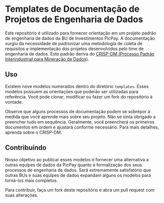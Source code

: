 # Templates de Documentação de Projetos de Engenharia de Dados

Este repositório é utilizado para fornecer orientação em um projeto padrão de engenharia de dados da
BU de Investimentos PicPay. A documentação surgiu da necessidade de padronizar uma metodologia de
coleta de requisitos e implementação dos projetos desenvolvidos pelo time de engenharia de dados.
Este padrão deriva do
[CRISP-DM (Processo Padrão Interindustrial para Mineração de Dados)](https://en.wikipedia.org/wiki/Cross-industry_standard_process_for_data_mining).

## Uso

Existem nove modelos numerados dentro do diretório `templates`. Esses modelos possuem as orientações
que poderão ser utilizadas para referência. Você pode clonar, modificar ou fazer um fork do
repositório à vontade.

Observe que alguns processos de documentação podem se sobrepor à medida que você aprende mais sobre
seu projeto. Não se sinta obrigado a preencher tudo em sequência. Geralmente, você preencherá os
primeiros documentos em ordem e ajustará conforme necessário. Para mais detalhes, aprenda sobre o
CRISP-DM.

## Contribuindo

Nosso objetivo ao publicar esses modelos é fornecer uma alternativa a outras equipes de dados da
PicPay quanto a formalização dos seus processos de engenharia de dados. Será extremamente
satisfatório que outras BUs e suas equipes de dados expandam alguns os modelos para torná-los mais
completos.

Para contribuir, faça um fork deste repositório e abra um pull request com suas alterações.
